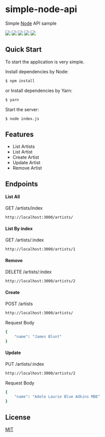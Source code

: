 # simple-node-api
Simple [Node](https://nodejs.org/en/) API sample

![](https://img.shields.io/github/stars/alex-girao/simple-node-api) ![](https://img.shields.io/github/forks/alex-girao/simple-node-api) ![](https://img.shields.io/github/tag/alex-girao/simple-node-api) ![](https://img.shields.io/github/release/alex-girao/simple-node-api) ![](https://img.shields.io/github/issues/alex-girao/simple-node-api)

## Quick Start

To start the application is very simple.

  Install dependencies by Node:
```bash
$ npm install
```
  or Install dependencies by Yarn:
```bash
$ yarn
```

  Start the server:

```bash
$ node index.js
```
## Features

  * List Artists
  * List Artist
  * Create Artist
  * Update Artist
  * Remove Artist

## Endpoints
#### List All
GET /artists/index
```bash
http://localhost:3000/artists/
```
#### List By index
GET /artists/:index
```bash
http://localhost:3000/artists/1
```
#### Remove
DELETE /artists/:index
```bash
http://localhost:3000/artists/2
```
#### Create
POST /artists
```bash
http://localhost:3000/artists/
```
Request Body 
```bash
{
	"name": "James Blunt"
}
```
#### Update
PUT /artists/:index
```bash
http://localhost:3000/artists/2
```
Request Body 
```bash
{
	"name": "Adele Laurie Blue Adkins MBE"
}
```

## License

  [MIT](LICENSE)